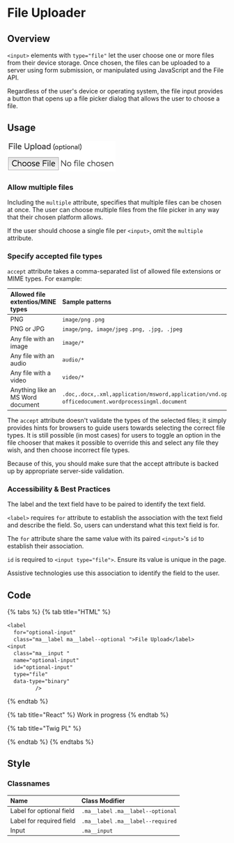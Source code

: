 # File Uploader

## Overview

`<input>` elements with `type="file"` let the user choose one or more files from their device storage. Once chosen, the files can be uploaded to a server using form submission, or manipulated using JavaScript and the File API.

Regardless of the user's device or operating system, the file input provides a button that opens up a file picker dialog that allows the user to choose a file.

## Usage

![](../../.gitbook/assets/form_input_file.png)

### Allow multiple files

Including the `multiple` attribute, specifies that multiple files can be chosen at once. The user can choose multiple files from the file picker in any way that their chosen platform allows. 

If the user should choose a single file per `<input>`, omit the `multiple` attribute.

### Specify accepted file types

`accept` attribute takes a comma-separated list of allowed file extensions or MIME types. For example:

| **Allowed file extentios/MINE types** | **Sample patterns** |
| :--- | :--- |
| PNG | `image/png` `.png` |
| PNG or JPG | `image/png, image/jpeg` `.png, .jpg, .jpeg` |
| Any file with an image | `image/*` |
| Any file with an audio | `audio/*` |
| Any file with a video | `video/*` |
| Anything like an MS Word document | `.doc,.docx,.xml,application/msword,application/vnd.openxmlformats-officedocument.wordprocessingml.document` |

The `accept` attribute doesn't validate the types of the selected files; it simply provides hints for browsers to guide users towards selecting the correct file types. It is still possible (in most cases) for users to toggle an option in the file chooser that makes it possible to override this and select any file they wish, and then choose incorrect file types.

Because of this, you should make sure that the accept attribute is backed up by appropriate server-side validation.

### Accessibility & Best Practices

The label and the text field have to be paired to identify the text field.

`<label>` requires `for` attribute to establish the association with the text field and describe the field. So, users can understand what this text field is for.

The `for` attribute share the same value with its paired `<input>`'s `id` to establish their association.

`id` is required to `<input type="file">`. Ensure its value is unique in the page.

Assistive technologies use this association to identify the field to the user.

## Code

{% tabs %}
{% tab title="HTML" %}
```text
<label 
  for="optional-input"
  class="ma__label ma__label--optional ">File Upload</label>
<input 
  class="ma__input " 
  name="optional-input" 
  id="optional-input" 
  type="file" 
  data-type="binary"
         />
```
{% endtab %}

{% tab title="React" %}
Work in progress
{% endtab %}

{% tab title="Twig PL" %}

{% endtab %}
{% endtabs %}

## Style

### Classnames

| **Name** | **Class Modifier** |
| :--- | :--- |
| Label for optional field | `.ma__label` `.ma__label--optional` |
| Label for required field | `.ma__label` `.ma__label--required` |
| Input | `.ma__input` |
